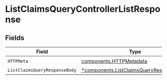 # ListClaimsQueryControllerListResponse


## Fields

| Field                                                                                             | Type                                                                                              | Required                                                                                          | Description                                                                                       |
| ------------------------------------------------------------------------------------------------- | ------------------------------------------------------------------------------------------------- | ------------------------------------------------------------------------------------------------- | ------------------------------------------------------------------------------------------------- |
| `HTTPMeta`                                                                                        | [components.HTTPMetadata](../../models/components/httpmetadata.md)                                | :heavy_check_mark:                                                                                | N/A                                                                                               |
| `ListClaimsQueryResponseBody`                                                                     | [*components.ListClaimsQueryResponseBody](../../models/components/listclaimsqueryresponsebody.md) | :heavy_minus_sign:                                                                                | N/A                                                                                               |